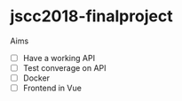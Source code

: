 # jscc2018-finalproject

Aims
- [ ] Have a working API
- [ ] Test converage on API
- [ ] Docker
- [ ] Frontend in Vue
